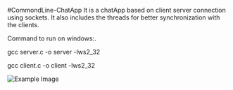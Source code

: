 #CommondLine-ChatApp
It is a chatApp based on client server connection using sockets. It also includes the threads for better synchronization with the clients.

Command to run on windows:.

gcc server.c -o server -lws2_32

gcc client.c -o client -lws2_32


![Example Image](demo.jpg)

